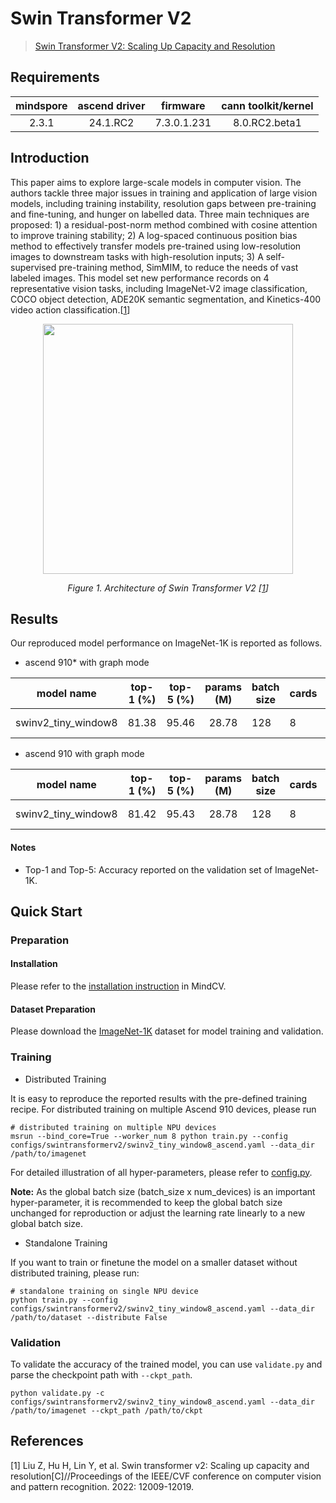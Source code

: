 # Swin Transformer V2

> [Swin Transformer V2: Scaling Up Capacity and Resolution](https://arxiv.org/abs/2111.09883)

## Requirements
| mindspore | ascend driver |  firmware   | cann toolkit/kernel |
| :-------: | :-----------: | :---------: | :-----------------: |
|   2.3.1   |   24.1.RC2    | 7.3.0.1.231 |    8.0.RC2.beta1    |

## Introduction

This paper aims to explore large-scale models in computer vision. The authors tackle three major issues in training and
application of large vision models, including training instability, resolution gaps between pre-training and
fine-tuning, and hunger on labelled data. Three main techniques are proposed: 1) a residual-post-norm method combined
with cosine attention to improve training stability; 2) A log-spaced continuous position bias method to effectively
transfer models pre-trained using low-resolution images to downstream tasks with high-resolution inputs; 3) A
self-supervised pre-training method, SimMIM, to reduce the needs of vast labeled images. This model set new performance
records on 4 representative vision tasks, including ImageNet-V2 image classification, COCO object detection, ADE20K
semantic segmentation, and Kinetics-400 video action classification.[[1](#references)]

<p align="center">
  <img src="https://github.com/mindspore-lab/mindcv/assets/53842165/6ee39666-2852-408b-a31c-11cbdd85ac11" width=400 />
</p>
<p align="center">
  <em>Figure 1. Architecture of Swin Transformer V2 [<a href="#references">1</a>] </em>
</p>

## Results

Our reproduced model performance on ImageNet-1K is reported as follows.

- ascend 910* with graph mode

<div align="center">



|     model name      | top-1 (%) | top-5 (%) | params (M) | batch size | cards | graph compile | ms/step | jit_level | recipe                                                                                                              | download                                                                                                        |
| :-----------------: | :-------: | :-------: | :--------: | ---------- | ----- | ------------- | ------- | --------- | ------------------------------------------------------------------------------------------------------------------- | --------------------------------------------------------------------------------------------------------------- |
| swinv2_tiny_window8 |   81.38   |   95.46   |   28.78    | 128        | 8     | 5~8 mins      | 335.18  | O2        | [yaml](https://github.com/mindspore-lab/mindcv/blob/main/configs/swintransformerv2/swinv2_tiny_window8_ascend.yaml) | [weights](https://download-mindspore.osinfra.cn/toolkits/mindcv/swinv2/swinv2_tiny_window8-70c5e903-910v2.ckpt) |

</div>

- ascend 910 with graph mode

<div align="center">



|     model name      | top-1 (%) | top-5 (%) | params (M) | batch size | cards | graph compile | ms/step | jit_level | recipe                                                                                                              | download                                                                                          |
| :-----------------: | :-------: | :-------: | :--------: | ---------- | ----- | ------------- | ------- | --------- | ------------------------------------------------------------------------------------------------------------------- | ------------------------------------------------------------------------------------------------- |
| swinv2_tiny_window8 |   81.42   |   95.43   |   28.78    | 128        | 8     | 5~8 mins      | 317.19  | O2        | [yaml](https://github.com/mindspore-lab/mindcv/blob/main/configs/swintransformerv2/swinv2_tiny_window8_ascend.yaml) | [weights](https://download.mindspore.cn/toolkits/mindcv/swinv2/swinv2_tiny_window8-3ef8b787.ckpt) |

</div>

#### Notes

- Top-1 and Top-5: Accuracy reported on the validation set of ImageNet-1K.

## Quick Start

### Preparation

#### Installation

Please refer to the [installation instruction](https://mindspore-lab.github.io/mindcv/installation/) in MindCV.

#### Dataset Preparation

Please download the [ImageNet-1K](https://www.image-net.org/challenges/LSVRC/2012/index.php) dataset for model training
and validation.

### Training

* Distributed Training

It is easy to reproduce the reported results with the pre-defined training recipe. For distributed training on multiple
Ascend 910 devices, please run

```shell
# distributed training on multiple NPU devices
msrun --bind_core=True --worker_num 8 python train.py --config configs/swintransformerv2/swinv2_tiny_window8_ascend.yaml --data_dir /path/to/imagenet
```




For detailed illustration of all hyper-parameters, please refer
to [config.py](https://github.com/mindspore-lab/mindcv/blob/main/config.py).

**Note:**  As the global batch size  (batch_size x num_devices) is an important hyper-parameter, it is recommended to
keep the global batch size unchanged for reproduction or adjust the learning rate linearly to a new global batch size.

* Standalone Training

If you want to train or finetune the model on a smaller dataset without distributed training, please run:

```shell
# standalone training on single NPU device
python train.py --config configs/swintransformerv2/swinv2_tiny_window8_ascend.yaml --data_dir /path/to/dataset --distribute False
```

### Validation

To validate the accuracy of the trained model, you can use `validate.py` and parse the checkpoint path
with `--ckpt_path`.

```shell
python validate.py -c configs/swintransformerv2/swinv2_tiny_window8_ascend.yaml --data_dir /path/to/imagenet --ckpt_path /path/to/ckpt
```


## References

[1] Liu Z, Hu H, Lin Y, et al. Swin transformer v2: Scaling up capacity and resolution[C]//Proceedings of the IEEE/CVF
conference on computer vision and pattern recognition. 2022: 12009-12019.
